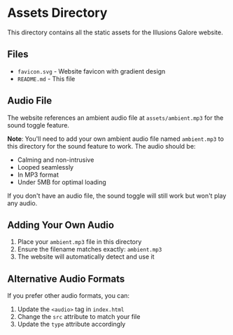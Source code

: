 # Assets Directory

This directory contains all the static assets for the Illusions Galore website.

## Files

- `favicon.svg` - Website favicon with gradient design
- `README.md` - This file

## Audio File

The website references an ambient audio file at `assets/ambient.mp3` for the sound toggle feature. 

**Note**: You'll need to add your own ambient audio file named `ambient.mp3` to this directory for the sound feature to work. The audio should be:
- Calming and non-intrusive
- Looped seamlessly
- In MP3 format
- Under 5MB for optimal loading

If you don't have an audio file, the sound toggle will still work but won't play any audio.

## Adding Your Own Audio

1. Place your `ambient.mp3` file in this directory
2. Ensure the filename matches exactly: `ambient.mp3`
3. The website will automatically detect and use it

## Alternative Audio Formats

If you prefer other audio formats, you can:
1. Update the `<audio>` tag in `index.html`
2. Change the `src` attribute to match your file
3. Update the `type` attribute accordingly

